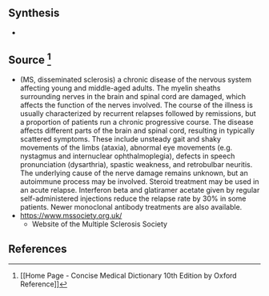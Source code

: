 ## Synthesis
- 
## Source [^1]
- (MS, disseminated sclerosis) a chronic disease of the nervous system affecting young and middle-aged adults. The myelin sheaths surrounding nerves in the brain and spinal cord are damaged, which affects the function of the nerves involved. The course of the illness is usually characterized by recurrent relapses followed by remissions, but a proportion of patients run a chronic progressive course. The disease affects different parts of the brain and spinal cord, resulting in typically scattered symptoms. These include unsteady gait and shaky movements of the limbs (ataxia), abnormal eye movements (e.g. nystagmus and internuclear ophthalmoplegia), defects in speech pronunciation (dysarthria), spastic weakness, and retrobulbar neuritis. The underlying cause of the nerve damage remains unknown, but an autoimmune process may be involved. Steroid treatment may be used in an acute relapse. Interferon beta and glatiramer acetate given by regular self-administered injections reduce the relapse rate by $30 \%$ in some patients. Newer monoclonal antibody treatments are also available.
- https://www.mssociety.org.uk/
	- Website of the Multiple Sclerosis Society
## References

[^1]: [[Home Page - Concise Medical Dictionary 10th Edition by Oxford Reference]]